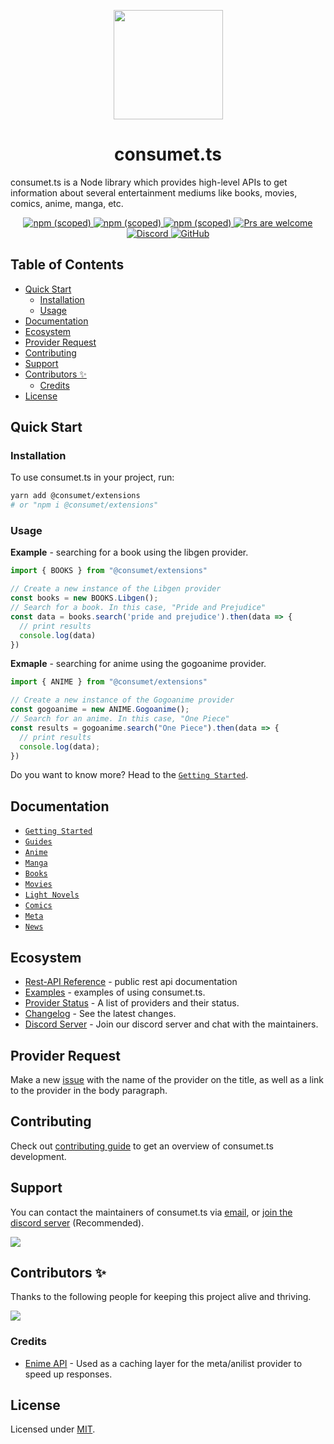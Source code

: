 <p align="center"><img src="https://consumet.org/images/consumetlogo.png" width="175"/></p>

<h1 align="center"> consumet.ts </h1>

consumet.ts is a Node library which provides high-level APIs to get information about several entertainment mediums like books, movies, comics, anime, manga, etc.

<p align="center">
  <a href="https://www.npmjs.com/package/@consumet/extensions">
    <img src="https://img.shields.io/npm/v/@consumet/extensions" alt="npm (scoped)">
  </a>
  <a href="https://github.com/consumet/consumet.ts/actions/workflows/npm-publish.yml">
    <img src="https://github.com/consumet/consumet.ts/actions/workflows/npm-publish.yml/badge.svg" alt="npm (scoped)">
  </a>
  <a href="https://github.com/consumet/consumet.ts/actions/workflows/codeql-analysis.yml">
    <img src="https://github.com/consumet/consumet.ts/actions/workflows/codeql-analysis.yml/badge.svg" alt="npm (scoped)">
  </a>
    <a href="https://discord.gg/qTPfvMxzNH">
    <img src="https://img.shields.io/badge/PRs-welcome-brightgreen.svg" alt="Prs are welcome">
  </a>
    <a href="https://discord.gg/qTPfvMxzNH">
      <img src="https://img.shields.io/discord/987492554486452315?color=7289da&label=discord&logo=discord&logoColor=7289da" alt="Discord">
    </a>
      <a href="https://github.com/consumet/consumet.ts/blob/master/LICENSE">
    <img src="https://img.shields.io/npm/l/@consumet/extensions" alt="GitHub">
  </a>
</p>

<h2> Table of Contents </h2>

- [Quick Start](#quick-start)
  - [Installation](#installation)
  - [Usage](#usage)
- [Documentation](#documentation)
- [Ecosystem](#ecosystem)
- [Provider Request](#provider-request)
- [Contributing](#contributing)
- [Support](#support)
- [Contributors ✨](#contributors-)
  - [Credits](#credits)
- [License](#license)

## Quick Start

### Installation

To use consumet.ts in your project, run:
```bash
yarn add @consumet/extensions
# or "npm i @consumet/extensions"
```

### Usage

**Example** - searching for a book using the libgen provider.
```ts
import { BOOKS } from "@consumet/extensions"

// Create a new instance of the Libgen provider
const books = new BOOKS.Libgen();
// Search for a book. In this case, "Pride and Prejudice"
const data = books.search('pride and prejudice').then(data => {
  // print results
  console.log(data)
})
```

**Exmaple** - searching for anime using the gogoanime provider.
```ts
import { ANIME } from "@consumet/extensions"

// Create a new instance of the Gogoanime provider
const gogoanime = new ANIME.Gogoanime();
// Search for an anime. In this case, "One Piece"
const results = gogoanime.search("One Piece").then(data => {
  // print results
  console.log(data);
})
```

Do you want to know more? Head to the [`Getting Started`](https://github.com/consumet/consumet.ts/tree/master/docs/guides/getting-started.md).

## Documentation
- [`Getting Started`](./docs/guides/getting-started.md)
- [`Guides`](https://github.com/consumet/consumet.ts/tree/master/docs)
- [`Anime`](./docs/guides/anime.md)
- [`Manga`](./docs/guides/manga.md)
- [`Books`](./docs/guides/books.md)
- [`Movies`](./docs/guides/movies.md)
- [`Light Novels`](./docs/guides/light-novels.md)
- [`Comics`](./docs/guides/comics.md)
- [`Meta`](./docs/guides/meta.md)
- [`News`](./docs/guides/news.md)

## Ecosystem
- [Rest-API Reference](https://docs.consumet.org/) - public rest api documentation
- [Examples](https://github.com/consumet/consumet.ts/tree/master/examples) - examples of using consumet.ts.
- [Provider Status](https://github.com/consumet/providers-status/blob/main/README.md) - A list of providers and their status.
- [Changelog](https://github.com/consumet/consumet.ts/blob/master/CHANGELOG.md) - See the latest changes.
- [Discord Server](https://discord.gg/qTPfvMxzNH) - Join our discord server and chat with the maintainers.

## Provider Request
Make a new [issue](https://github.com/consumet/consumet.ts/issues/new?assignees=&labels=provider+request&template=provider-request.yml) with the name of the provider on the title, as well as a link to the provider in the body paragraph.

## Contributing
Check out [contributing guide](https://github.com/consumet/consumet.ts/blob/master/CONTRIBUTING.md) to get an overview of consumet.ts development.

## Support
You can contact the maintainers of consumet.ts via [email](mailto:consumet.org@gmail.com), or [join the discord server](https://discord.gg/qTPfvMxzNH) (Recommended).

<a href="https://discord.gg/qTPfvMxzNH">
   <img src="https://discordapp.com/api/guilds/987492554486452315/widget.png?style=banner2">
</a>

## Contributors ✨
Thanks to the following people for keeping this project alive and thriving.

[![](https://contrib.rocks/image?repo=consumet/consumet.ts)](https://github.com/consumet/consumet.ts/graphs/contributors)

### Credits
- [Enime API](https://github.com/Enime-Project/api.enime.moe) - Used as a caching layer for the meta/anilist provider to speed up responses. 

## License
Licensed under [MIT](./LICENSE).
